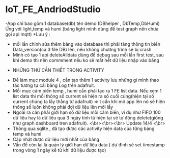 # IoT_FE_AndriodStudio
-App chỉ bao gồm 1 database(db) tên demo (DBhelper , DbTemp,DbHumi) Ứng với light,temp và humi (bảng light mình dùng để test graph nên chưa gọi api mqtt)
+Lưu ý :
- mỗi lần chỉnh sửa thêm bảng vào database thì phải tăng thông tin biến Data_version(ca 3 file DB) lên, nếu không chương trình sẽ bị crash
- Mình có tạo 1 api deleteAlldata dùng để debug sau mỗi lần first test, sau khi demo thì nên commment nếu ko sẽ mất hết dữ liệu nhập vào bảng
* NHỮNG THỨ CẦN THIẾT TRONG ACTIVITY
- Để làm mục module 4 , cần tạo thêm 1 activity lưu những gì mình thao tác tương tự cái bảng Log trên adafruit.
- Mỗi mục cảm biến temp , humi cần phải tạo ra 1 FE list data. Nếu xem 1 list data thì mỗi thông số current sẽ hiện ra số cuối cùng(hiện tại số current chúng ta lấy thẳng từ adafruit) => t cần khi mở app lên nó sẽ hiện thông số luôn không phải đợi dữ liệu lên mới lấy
- Ngoài ra cần phải giới hạn số dữ liệu  mỗi cảm biến, ví dụ như FIFO 100 dữ liệu hay là dữ liệu quá 3 ngày tính từ hiện tại sẽ tự động delete(giống như graph dashboard tren adafruit).
<\br><\br><\br>
Update 14/4 <\br>
- Thông qua sqlite , đã tạo được các activity hiện data của từng bảng temp và humi
- Cập nhật được dữ liệu mới nhất của bảng
- Vấn đề còn lại là quản lý giới hạn dữ liệu data ( dự định sẽ set timestamp trong vòng 1 ngày kể từ khi dữ liệu được tạo)
